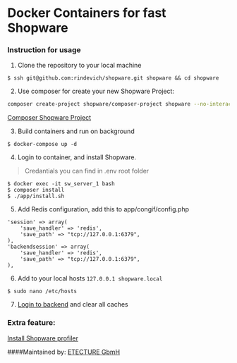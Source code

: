 # Docker Containers for fast Shopware
### Instruction for usage

1. Clone the repository to your local machine
```
$ ssh git@github.com:rindevich/shopware.git shopware && cd shopware
```
2. Use composer for create your new Shopware Project:
```bash
composer create-project shopware/composer-project shopware --no-interaction --stability=dev
```
[Composer Shopware Project](https://github.com/shopware/composer-project)

3. Build containers and run on background
```
$ docker-compose up -d
```
4. Login to container, and install Shopware.
> Credantials you can find in .env root folder
```
$ docker exec -it sw_server_1 bash
$ composer install
$ ./app/install.sh
```
5. Add Redis configuration, add this to app/congif/config.php
```
'session' => array(
    'save_handler' => 'redis',
    'save_path' => "tcp://127.0.0.1:6379",
),
'backendsession' => array(
    'save_handler' => 'redis',
    'save_path' => "tcp://127.0.0.1:6379",
),
```
6. Add to your local hosts `127.0.0.1 shopware.local`
```
$ sudo nano /etc/hosts
```
7. [Login to backend](http://shopware.local/backend) and clear all caches

### Extra feature:
[Install Shopware profiler](https://github.com/FriendsOfShopware/FroshProfiler)

####Maintained by: [ETECTURE GbmH](https://www.etecture.de)